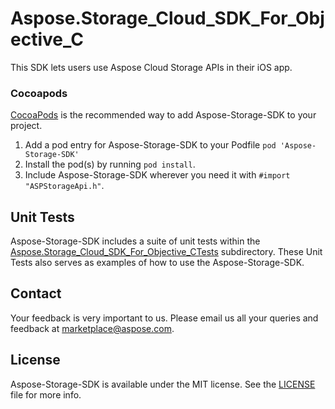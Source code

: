 # Aspose.Storage_Cloud_SDK_For_Objective_C
This SDK lets users use Aspose Cloud Storage APIs in their iOS app.

### Cocoapods

[CocoaPods](http://cocoapods.org) is the recommended way to add Aspose-Storage-SDK to your project.

1. Add a pod entry for Aspose-Storage-SDK to your Podfile `pod 'Aspose-Storage-SDK'`
2. Install the pod(s) by running `pod install`.
3. Include Aspose-Storage-SDK wherever you need it with `#import "ASPStorageApi.h"`.

## Unit Tests
Aspose-Storage-SDK includes a suite of unit tests within the [Aspose.Storage_Cloud_SDK_For_Objective_CTests](https://github.com/asposetotal/Aspose_Total_Cloud/tree/master/SDKs/Aspose.Storage_Cloud_SDK_For_Objective_C/Aspose.Storage_Cloud_SDK_For_Objective_CTests/storage) subdirectory. These Unit Tests also serves as examples of how to use the Aspose-Storage-SDK.

## Contact
Your feedback is very important to us. Please email us all your queries and feedback at marketplace@aspose.com.

## License
Aspose-Storage-SDK is available under the MIT license. See the [LICENSE](https://github.com/asposetotal/Aspose_Total_Cloud/blob/master/SDKs/Aspose.Storage_Cloud_SDK_For_Objective_C/LICENSE) file for more info.